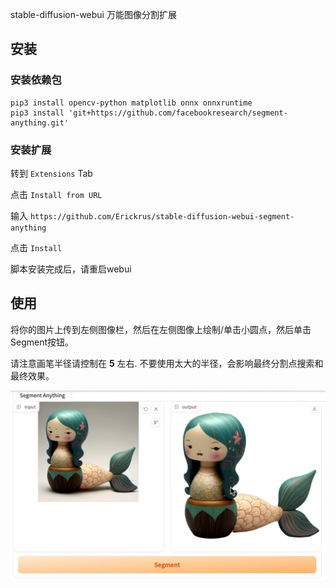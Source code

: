 stable-diffusion-webui 万能图像分割扩展

## 安装

### 安装依赖包
```shell
pip3 install opencv-python matplotlib onnx onnxruntime
pip3 install 'git+https://github.com/facebookresearch/segment-anything.git'
```

### 安装扩展

转到 `Extensions` Tab

点击 `Install from URL`

输入 `https://github.com/Erickrus/stable-diffusion-webui-segment-anything`

点击 `Install`

脚本安装完成后，请重启webui




## 使用

将你的图片上传到左侧图像栏，然后在左侧图像上绘制/单击小圆点，然后单击Segment按钮。

请注意画笔半径请控制在 **5** 左右. 不要使用太大的半径，会影响最终分割点搜索和最终效果。

![](about.png)
